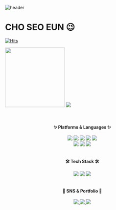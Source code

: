 ![header](https://capsule-render.vercel.app/api?text=Hi%20there🙃&animation=twinkling&height=300&color=auto)

# CHO SEO EUN 😉
[![Hits](https://hits.seeyoufarm.com/api/count/incr/badge.svg?url=https%3A%2F%2Fgithub.com%2Feroul-ri%2F&count_bg=%233D3D3D&title_bg=%23111111&icon=&icon_color=%23E7E7E7&title=Hits&edge_flat=false)](https://github.com/seoeuncho/seoeuncho)
<br/>
<div>
   <img src="https://github-readme-stats.vercel.app/api/top-langs/?username=seoeuncho&layout=compact" style="height:195px;">
   <img src="https://github-readme-stats.vercel.app/api?username=seoeuncho&show_icons=true">
</div>
<br/><br/>



<h4 align="center"> ✨ Platforms & Languages ✨ </h4>
<div align="center">
   <img src="https://img.shields.io/badge/HTML5-E34F26?style=flat&logo=HTML5&logoColor=white" />
   <img src="https://img.shields.io/badge/CSS3-1572B6?style=flat&logo=CSS3&logoColor=white" />
   <img src="https://img.shields.io/badge/JavaScript-F7DF1E?style=flat&logo=JavaScript&logoColor=white" />
   <img src="https://img.shields.io/badge/TypeScript-3178C6?style=flat&logo=TypeScript&logoColor=white" />
   <img src="https://img.shields.io/badge/jQuery-0769AD?style=flat&logo=jQuery&logoColor=white" />
   <br/>
   <img src="https://img.shields.io/badge/Vue.js-41B883?style=flat&logo=Vue.js&logoColor=white" />
   <img src="https://img.shields.io/badge/React-61DAFB?style=flat&logo=React&logoColor=white" />
   <img src="https://img.shields.io/badge/Bootstrap-7952B3?style=flat&logo=Bootstrap&logoColor=white" />
</div>
<br/>
<h4 align="center"> 🛠 Tech Stack 🛠 </h4>
<div align="center">
   <img src="https://img.shields.io/badge/IntelliJ IDEA-000000?style=flat&logo=IntelliJ IDEA&logoColor=white" />
   <img src="https://img.shields.io/badge/Visual Studio Code-007ACC?style=flat&logo=Visual Studio Code&logoColor=white" />
   <img src="https://img.shields.io/badge/GitHub-181717?style=flat&logo=GitHub&logoColor=white" />
</div>
<br/>

<h4 align="center"> 🎨 SNS & Portfolio 🎨 </h4>
<div align=center>
   <a href="mailto:jowestsilver@gmail.com">
      <img src="https://img.shields.io/badge/Mail-30B980?style=flat&logo=Gmail&logoColor=white" />
   </a>
   <a href="노션 URL">
      <img src="https://img.shields.io/badge/Notion-000000?style=flat&logo=Notion&logoColor=white" />
   </a>
   <a href="포폴 URL">
      <img src="https://img.shields.io/badge/Portfolio-DD0B78?style=flat&logo=Starship&logoColor=white" />
   </a>
</div>
<br/><br/>


   



<!--
**seoeuncho/seoeuncho** is a ✨ _special_ ✨ repository because its `README.md` (this file) appears on your GitHub profile.

Here are some ideas to get you started:

- 🔭 I’m currently working on ...
- 🌱 I’m currently learning ...
- 👯 I’m looking to collaborate on ...
- 🤔 I’m looking for help with ...
- 💬 Ask me about ...
- 📫 How to reach me: ...
- 😄 Pronouns: ...
- ⚡ Fun fact: ...
-->
